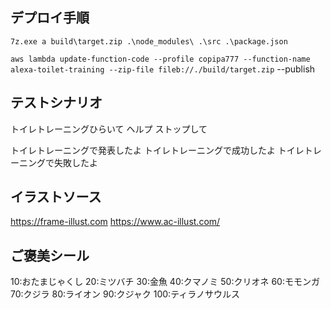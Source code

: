 ## デプロイ手順

`7z.exe a build\target.zip .\node_modules\ .\src .\package.json`

`aws lambda update-function-code --profile copipa777 --function-name alexa-toilet-training --zip-file fileb://./build/target.zip` --publish

## テストシナリオ
トイレトレーニングひらいて  ヘルプ  ストップして

トイレトレーニングで発表したよ
トイレトレーニングで成功したよ
トイレトレーニングで失敗したよ

## イラストソース
https://frame-illust.com
https://www.ac-illust.com/

## ご褒美シール
10:おたまじゃくし
20:ミツバチ
30:金魚
40:クマノミ
50:クリオネ
60:モモンガ
70:クジラ
80:ライオン
90:クジャク
100:ティラノサウルス
